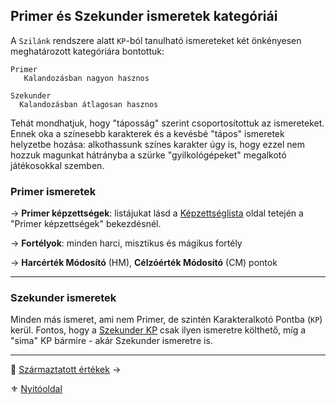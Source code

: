 ## Primer és Szekunder ismeretek kategóriái

A `Szilánk` rendszere alatt `KP`-ból tanulható ismereteket két önkényesen meghatározott kategóriára bontottuk:

```
Primer
   Kalandozásban nagyon hasznos

Szekunder
  Kalandozásban átlagosan hasznos
```

Tehát mondhatjuk, hogy "táposság" szerint csoportosítottuk az ismereteket. Ennek oka a színesebb karakterek és a kevésbé "tápos" ismeretek helyzetbe hozása: alkothassunk színes karakter úgy is, hogy ezzel nem hozzuk magunkat hátrányba a szürke "gyilkológépeket" megalkotó játékosokkal szemben.

### Primer ismeretek

→ **Primer képzettségek**: listájukat lásd a [Képzettséglista](030_01_kepzettseglista.md) oldal tetején a "Primer képzettségek" bekezdésnél.

→ **Fortélyok**: minden harci, misztikus és mágikus fortély

→ **Harcérték Módosító** (HM), **Célzóérték Módosító** (CM) pontok

---
### Szekunder ismeretek

Minden más ismeret, ami nem Primer, de szintén Karakteralkotó Pontba (`KP`) kerül. Fontos, hogy a [Szekunder KP](010_06_kp.md#karakteralkotó-pontok-kp) csak ilyen ismeretre költhető, míg a "sima" KP bármire - akár Szekunder ismeretre is.

---

🔗 [Származtatott értékek](010_09_00_szarmaztatott_ertekek.md) →

⚜️ [Nyitóoldal](start.md#1-karakteralkot%C3%A1s)
